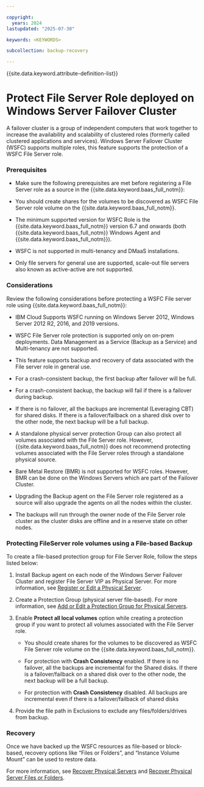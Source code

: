 ```yaml
---

copyright:
  years: 2024
lastupdated: "2025-07-30"

keywords: <KEYWORDS>

subcollection: backup-recovery

---
```


{{site.data.keyword.attribute-definition-list}}

# Protect File Server Role deployed on Windows Server Failover Cluster

A failover cluster is a group of independent computers that work together to increase the availability and scalability of clustered roles (formerly called clustered applications and services). Windows Server Failover Cluster (WSFC) supports multiple roles, this feature supports the protection of a WSFC File Server role.

### Prerequisites

*   Make sure the following prerequisites are met before registering a File Server role as a source in the {{site.data.keyword.baas_full_notm}}:

*   You should create shares for the volumes to be discovered as WSFC File Server role volume on the {{site.data.keyword.baas_full_notm}}.

*   The minimum supported version for WSFC Role is the {{site.data.keyword.baas_full_notm}} version 6.7 and onwards (both {{site.data.keyword.baas_full_notm}} Windows Agent and {{site.data.keyword.baas_full_notm}}).

*   WSFC is not supported in multi-tenancy and DMaaS installations.

*   Only file servers for general use are supported, scale-out file servers also known as active-active are not supported.


### Considerations

Review the following considerations before protecting a WSFC File server role using {{site.data.keyword.baas_full_notm}}:

*   IBM Cloud Supports WSFC running on Windows Server 2012, Windows Server 2012 R2, 2016, and 2019 versions.

*   WSFC File Server role protection is supported only on on-prem deployments. Data Management as a Service (Backup as a Service) and Multi-tenancy are not supported.

*   This feature supports backup and recovery of data associated with the File server role in general use.

*   For a crash-consistent backup, the first backup after failover will be full.

*   For a crash-consistent backup, the backup will fail if there is a failover during backup.

*   If there is no failover, all the backups are incremental (Leveraging CBT) for shared disks. If there is a failover/failback on a shared disk over to the other node, the next backup will be a full backup.

*   A standalone physical server protection Group can also protect all volumes associated with the File Server role. However, {{site.data.keyword.baas_full_notm}} does not recommend protecting volumes associated with the File Server roles through a standalone physical source.

*   Bare Metal Restore (BMR) is not supported for WSFC roles. However, BMR can be done on the Windows Servers which are part of the Failover Cluster.

*   Upgrading the Backup agent on the File Server role registered as a source will also upgrade the agents on all the nodes within the cluster.

*   The backups will run through the owner node of the File Server role cluster as the cluster disks are offline and in a reserve state on other nodes.


### Protecting FileServer role volumes using a File-based Backup

To create a file-based protection group for File Server Role, follow the steps listed below:

1.  Install Backup agent on each node of the Windows Server Failover Cluster and register File Server VIP as Physical Server. For more information, see [Register or Edit a Physical Server](SourcePhysicalAdd.htm).

2.  Create a Protection Group (physical server file-based). For more information, see [Add or Edit a Protection Group for Physical Servers](JobServerPhysical.htm).

3.  Enable **Protect all local volumes** option while creating a protection group if you want to protect all volumes associated with the File Server role.

    *   You should create shares for the volumes to be discovered as WSFC File Server role volume on the {{site.data.keyword.baas_full_notm}}.

    *   For protection with **Crash Consistency** enabled. If there is no failover, all the backups are incremental for the Shared disks. If there is a failover/failback on a shared disk over to the other node, the next backup will be a full backup.

    *   For protection with **Crash Consistency** disabled. All backups are incremental even if there is a failover/failback of shared disks


4.  Provide the file path in Exclusions to exclude any files/folders/drives from backup.


### Recovery

Once we have backed up the WSFC resources as file-based or block-based, recovery options like “Files or Folders”, and “Instance Volume Mount” can be used to restore data.

For more information, see [Recover Physical Servers](RecoverPhysAddRecoverTask.htm) and [Recover Physical Server Files or Folders](recover-filesfolder-physical.htm).

